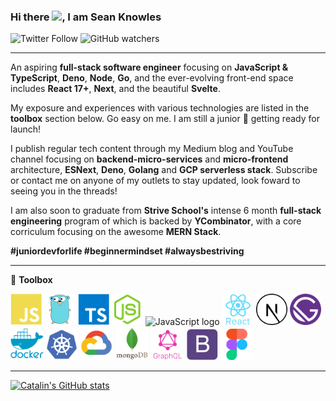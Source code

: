 ### Hi there <img src="https://raw.githubusercontent.com/MartinHeinz/MartinHeinz/master/wave.gif" width="30" />, I am Sean Knowles

![Twitter Follow](https://img.shields.io/twitter/follow/JuniorDEVed?style=social)  ![GitHub watchers](https://img.shields.io/github/watchers/JuniorDEVed/JuniorDEVed?style=social)

---

An aspiring **full-stack software engineer** focusing on **JavaScript & TypeScript**, **Deno**, **Node**, **Go**, and the ever-evolving front-end space includes **React 17+**, **Next**, and the beautiful **Svelte**.

My exposure and experiences with various technologies are listed in the **toolbox** section below. Go easy on me. I am still a junior 🚀 getting ready for launch!

I publish regular tech content through my Medium blog and YouTube channel focusing on **backend-micro-services** and **micro-frontend** architecture, **ESNext**, **Deno**, **Golang** and **GCP serverless stack**. Subscribe or contact me on anyone of my outlets to stay updated, look foward to seeing you in the threads!

I am also soon to graduate from **Strive School's** intense 6 month **full-stack engineering** program of which is backed by **YCombinator**, with a core corriculum focusing on the awesome **MERN Stack**.

<p>
  <b>#juniordevforlife #beginnermindset #alwaysbestriving</b>
</p>

---
🧰 **Toolbox**
<br>

<img width="50" height="50" src="https://github.com/devicons/devicon/blob/master/icons/javascript/javascript-plain.svg" alt="JavaScript logo" />  <img width="50" height="50" src="https://github.com/devicons/devicon/blob/master/icons/go/go-original.svg" alt="JavaScript logo" />  <img width="50" height="50" src="https://github.com/devicons/devicon/blob/master/icons/typescript/typescript-plain.svg" alt="JavaScript logo" />  <img width="50" height="50" src="https://github.com/devicons/devicon/blob/master/icons/nodejs/nodejs-plain.svg" alt="JavaScript logo" />  <img width="50" height="50" src="https://deno.land/logo.svg" alt="JavaScript logo" />  <img width="50" height="50" src="https://github.com/devicons/devicon/blob/master/icons/react/react-original-wordmark.svg" alt="JavaScript logo" />   <img width="50" height="50" src="https://github.com/devicons/devicon/blob/master/icons/nextjs/nextjs-line.svg" alt="JavaScript logo" />  <img width="50" height="50" src="https://github.com/devicons/devicon/blob/master/icons/gatsby/gatsby-original.svg" alt="JavaScript logo" />  <img width="53" height="53" src="https://github.com/devicons/devicon/blob/master/icons/docker/docker-plain-wordmark.svg" alt="JavaScript logo" />  <img width="50" height="50" src="https://github.com/devicons/devicon/blob/master/icons/kubernetes/kubernetes-plain.svg" alt="JavaScript logo" />  <img width="53" height="53" src="https://github.com/devicons/devicon/blob/master/icons/googlecloud/googlecloud-original.svg" alt="JavaScript logo" />  <img width="53" height="53" src="https://github.com/devicons/devicon/blob/master/icons/mongodb/mongodb-original-wordmark.svg" alt="JavaScript logo" />  <img width="53" height="53" src="https://github.com/devicons/devicon/blob/master/icons/graphql/graphql-plain-wordmark.svg" alt="JavaScript logo" />  <img width="50" height="50" src="https://github.com/devicons/devicon/blob/master/icons/bootstrap/bootstrap-plain.svg" alt="JavaScript logo" />  <img width="50" height="50" src="https://github.com/devicons/devicon/blob/master/icons/figma/figma-original.svg" alt="JavaScript logo" />

---
  
[![Catalin's GitHub stats](https://github-readme-stats.vercel.app/api?username=JuniorDEVed&theme=slateorange)](https://github.com/anuraghazra/github-readme-stats) 
<!--[![Top Langs](https://github-readme-stats.vercel.app/api/top-langs/?username=JuniorDEVed&hide=java,html,css&theme=tokyonight)](https://github.com/anuraghazra/github-readme-stats)-->
<!--
**freshlyDEVed/FreshlyDEVed** is a ✨ _special_ ✨ repository because its `README.md` (this file) appears on your GitHub profile.

Here are some ideas to get you started:

- 🔭 I’m currently working on ...
- 🌱 I’m currently learning ...
- 👯 I’m looking to collaborate on ...
- 🤔 I’m looking for help with ...
- 💬 Ask me about ...
- 📫 How to reach me: ...
- 😄 Pronouns: ...
- ⚡ Fun fact: ...
-->
